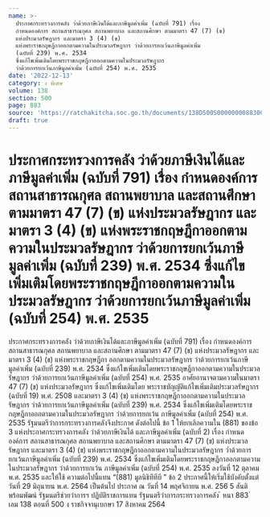 ```yaml
---
name: >-
  ประกาศกระทรวงการคลัง ว่าด้วยภาษีเงินได้และภาษีมูลค่าเพิ่ม (ฉบับที่ 791) เรื่อง
  กำหนดองค์การ สถานสาธารณกุศล สถานพยาบาล และสถานศึกษา ตามมาตรา 47 (7) (ข)
  แห่งประมวลรัษฎากร และมาตรา 3 (4) (ข)
  แห่งพระราชกฤษฎีกาออกตามความในประมวลรัษฎากร ว่าด้วยการยกเว้นภาษีมูลค่าเพิ่ม
  (ฉบับที่ 239) พ.ศ. 2534
  ซึ่งแก้ไขเพิ่มเติมโดยพระราชกฤษฎีกาออกตามความในประมวลรัษฎากร
  ว่าด้วยการยกเว้นภาษีมูลค่าเพิ่ม (ฉบับที่ 254) พ.ศ. 2535
date: '2022-12-13'
category: ง พิเศษ
volume: 138
section: 500
page: 883
source: 'https://ratchakitcha.soc.go.th/documents/138D500S0000000088300.pdf'
draft: true
---
```


# ประกาศกระทรวงการคลัง ว่าด้วยภาษีเงินได้และภาษีมูลค่าเพิ่ม (ฉบับที่ 791) เรื่อง กำหนดองค์การ สถานสาธารณกุศล สถานพยาบาล และสถานศึกษา ตามมาตรา 47 (7) (ข) แห่งประมวลรัษฎากร และมาตรา 3 (4) (ข) แห่งพระราชกฤษฎีกาออกตามความในประมวลรัษฎากร ว่าด้วยการยกเว้นภาษีมูลค่าเพิ่ม (ฉบับที่ 239) พ.ศ. 2534 ซึ่งแก้ไขเพิ่มเติมโดยพระราชกฤษฎีกาออกตามความในประมวลรัษฎากร ว่าด้วยการยกเว้นภาษีมูลค่าเพิ่ม (ฉบับที่ 254) พ.ศ. 2535

ประกาศกระทรวงการคลัง ว่าด้วยภาษีเงินได้และภาษีมูลค่าเพิ่ม (ฉบับที่ 791) เรื่อง กำหนดองค์การ สถานสาธารณกุศล สถานพยาบาล และสถานศึกษา ตามมาตรา 47 (7) (ข) แห่งประมวลรัษฎากร และมาตรา 3 (4) (ข) แห่งพระราชกฤษฎีกา ออกตามความในประมวลรัษฎากร ว่าด้วยการยกเว้นภาษีมูลค่าเพิ่ม (ฉบับที่ 239) พ.ศ. 2534 ซึ่งแก้ไขเพิ่มเติมโดยพระราชกฤษฎีกาออกตามความในประมวลรัษฎากร ว่าด้วยการยกเว้นภาษีมูลค่าเพิ่ม (ฉบับที่ 254) พ.ศ. 2535 อาศัยอานาจตามความในมาตรา 47 (7) (ข) แห่งประมวลรัษฎากร ซึ่งแก้ไขเพิ่มเติมโดย พระราชบัญญัติแก้ไขเพิ่มเติมประมวลรัษฎากร (ฉบับที่ 19) พ.ศ. 2508 และมาตรา 3 (4) (ข) แห่งพระราชกฤษฎีกาออกตามความในประมวลรัษฎากร ว่าด้วยการยกเว้นภาษีมูลค่าเพิ่ม (ฉบับที่ 239) พ.ศ. 2534 ซึ่งแก้ไขเพิ่มเติมโดยพระราชกฤษฎีกาออกตามความในประมวลรัษฎากร ว่าด้วยการยกเว้น ภาษีมูลค่าเพิ่ม (ฉบับที่ 254) พ.ศ. 2535 รัฐมนตรีว่าการกระทรวงการคลังจึงประกาศ ดังต่อไปนี้ ข้อ 1 ให้ยกเลิกความใน (881) ของข้อ 3 แห่งประกาศกระทรวงการคลัง ว่าด้วยภาษีเงินได้ และภาษีมูลค่าเพิ่ม (ฉบับที่ 2) เรื่อง กำหนดองค์การ สถานสาธารณกุศล สถานพยาบาล และสถานศึกษา ตามมาตรา 47 (7) (ข) แห่งประมวลรัษฎากร และมาตรา 3 (4) (ข) แห่งพระราชกฤษฎีกาออกตามความในประมวลรัษฎากร ว่ำด้วยการยกเว้นภาษีมูลค่าเพิ่ม (ฉบับที่ 239) พ.ศ. 2534 ซึ่งแก้ไขเพิ่มเติมโดยพระราชกฤษฎีกาออกตามความในประมวลรัษฎากร ว่าด้วยการยกเว้น ภาษีมูลค่าเพิ่ม (ฉบับที่ 254) พ.ศ. 2535 ลงวันที่ 12 ตุลาคม พ.ศ. 2535 และให้ใช้ ความต่อไปนี้แทน “(881) มูลนิธิทีทีบี ” ข้อ 2 ประกาศนี้ให้เริ่มใช้บังคับตั้งแต่วันที่ 29 มิถุนายน พ.ศ. 2564 เป็นต้นไป ประกาศ ณ วันที่ 14 พฤศจิกายน พ.ศ. 256 5 สันติ พร้อมพัฒน์ รัฐมนตรีช่วยว่าการฯ ปฏิบัติราชการแทน รัฐมนตรีว่าการกระทรวงการคลัง ้ หนา 883 ่ เลม 138 ตอนที่ 500 ง ราชกิจจานุเบกษา 17 สิงหาคม 2564
